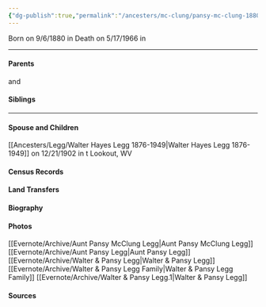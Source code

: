 ```yaml
---
{"dg-publish":true,"permalink":"/ancesters/mc-clung/pansy-mc-clung-1880-1966/","tags":["Pansy-McClung"]}
---
```


Born on  9/6/1880 in <!-- link to place -->
Death on 5/17/1966 in <!-- link to place -->

---
#### Parents

<!-- Link to father --> and <!-- Link to mother-->
#### Siblings
<!-- Link to sibling -->

---
#### Spouse and Children
[[Ancesters/Legg/Walter Hayes Legg 1876-1949\|Walter Hayes Legg 1876-1949]] on 12/21/1902 in t Lookout, WV
<!-- Link to child -->

#### Census Records

#### Land Transfers

#### Biography

#### Photos
[[Evernote/Archive/Aunt Pansy McClung Legg\|Aunt Pansy McClung Legg]]
[[Evernote/Archive/Aunt Pansy Legg\|Aunt Pansy Legg]]
[[Evernote/Archive/Walter & Pansy Legg\|Walter & Pansy Legg]]
[[Evernote/Archive/Walter & Pansy Legg Family\|Walter & Pansy Legg Family]]
[[Evernote/Archive/Walter & Pansy Legg.1\|Walter & Pansy Legg]]
#### Sources


